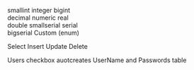 smallint
integer	
bigint	
decimal	
numeric	
real	
double 
smallserial
serial	
bigserial
Custom (enum)

Select
Insert
Update
Delete

Users checkbox auotcreates UserName and Passwords table